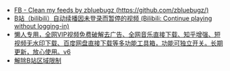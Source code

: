 * [FB - Clean my feeds
by zbluebugz (https://github.com/zbluebugz/)](https://greasyfork.org/en/scripts/431970-fb-clean-my-feeds)
* [B站（bilibili）自动续播因未登录而暂停的视频 (Bilibili: Continue playing without logging-in)](https://greasyfork.org/en/scripts/462122)
* [懒人专用，全网VIP视频免费破解去广告、全网音乐直接下载、知乎增强、短视频无水印下载、百度网盘直接下载等多功能工具箱，功能可独立开关。长期更新，放心使用。v6](https://scriptcat.org/script-show-page/52/)
* [解除B站区域限制](https://greasyfork.org/en/scripts/25718)
